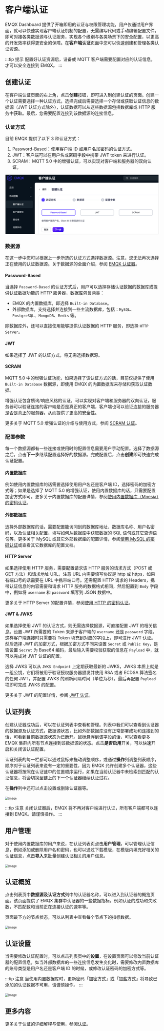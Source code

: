 # 客户端认证

EMQX Dashboard 提供了开箱即用的认证与权限管理功能，用户仅通过用户界面，就可以快速实现客户端认证机制的配置，无需编写代码或手动编辑配置文件，即可对接各类数据源与认证服务，实现各个级别与各类场景下的安全配置，以更高的开发效率获得更安全的保障。在**客户端认证**页面中您可以快速创建和管理各类认证资源。

:::tip 提示
配置好认证资源后，设备或 MQTT 客户端需要配置对应的认证信息，才可以安全连接到 EMQX。
:::

## 创建认证

在客户端认证页面的右上角，点击**创建**按钮，即可进入到创建认证的页面。创建一个认证需要选择一种认证方式，选择完成后需要选择一个存储或获取认证信息的数据源（JWT 认证方式除外），认证数据可以从这些数据源包括数据库或 HTTP 服务中获取。最后，您需要配置连接到该数据源的连接信息。

### 认证方式

目前 EMQX 提供了以下 3 种认证方式：

1. Password-Based：使用客户端 ID 或用户名加密码的认证方式。
2. JWT：客户端可以在用户名或密码字段中携带 JWT token 来进行认证。
3. SCRAM：MQTT 5.0 中的增强认证，可以实现对客户端和服务器的双向认证。

<img src="./assets/create-authn.png" alt="image" style="zoom: 67%;" />

### 数据源

在这一步中您可以根据上一步所选的认证方式选择数据源。注意，您无法再次选择正在使用的认证数据源。关于数据源的全面介绍，参阅 [EMQX 认证器](../access-control/authn/authn.md#emqx-认证器)。

#### Password-Based

当选择 `Password-Based` 的认证方式后，用户可以选择存储认证数据的数据库或提供认证数据功能的 HTTP 服务器，数据库包含两类：

- EMQX 的内置数据库，即选择 `Built-in Database`。
- 外部数据库，支持选择并连接到一些主流数据库，包括：`MySQL`、`PostgreSQL`、`MongoDB`、`Redis` 等。

除数据库外，还可以直接使用能够提供认证数据的 HTTP 服务，即选择 `HTTP Server`。

#### JWT

如果选择了 JWT 的认证方式，将无需选择数据源。

#### SCRAM

MQTT 5.0 中的增强认证功能，如果选择了该认证方式的话，目前仅提供了使用 `Built-in Database` 数据源，即使用 EMQX 的内置数据库来存储和获取认证数据。

增强认证包含质询/响应风格的认证，可以实现对客户端和服务器的双向认证，服务器可以验证连接的客户端是否是真正的客户端，客户端也可以验证连接的服务器是否是真正的服务器，从而提供了更高的安全性。

更多关于 MQTT 5.0 增强认证的介绍与使用方式，参阅 [SCRAM 认证](../access-control/authn/scram.md)。

### 配置参数

每一个数据源都有一些连接或使用时的配置信息需要用户手动配置。选择了数据源之后，点击**下一步**继续配置选择好的数据源。完成配置后，点击**创建**即可快速完成认证配置。

#### 内置数据库

例如使用内置数据库的话需要选择使用用户名还是客户端 ID，选择密码的加密方式等；如果是选择了 MQTT 5.0 的增强认证，使用内置数据库的话，只需要配置加密方式即可。更多关于内置数据库的配置详情，参阅[使用内置数据库（Mnesia）的密码认证](../access-control/authn/mnesia.md)。

#### 外部数据库

选择外部数据库的话，需要配置能访问到的数据库地址、数据库名称、用户名密码，以及认证相关配置，填写如何从数据库中获取数据的 SQL 语句或其它查询语句等。更多关于 MySQL 或其它外部数据库的配置详情，参阅[使用 MySQL 的密码认证](../access-control/authn/mysql.md)或查看其它数据库的配置文档。

#### HTTP Server

如果选择使用 HTTP 服务，需要配置请求该 HTTP 服务的请求方式（POST 或 GET 方法）和请求地址 URL，注意 URL 内需要填写协议是 http 或 https，如果有端口号的话需要在 URL 中携带端口号。还需配置 HTTP 请求的 Headers，携带认证信息的内容需要和请求 HTTP 服务的数据格式相同，然后配置到 `Body` 字段中，例如将 `username` 和 `password` 填写到 JSON 数据中。

更多关于 HTTP Server 的配置详情，参阅[使用 HTTP 的密码认证](../access-control/authn/http.md)。

#### JWT & JWKS

如果选择使用 JWT 的认证方式，则无需选择数据源，可直接配置 JWT 的相关信息。设置 JWT 所需要的 Token 来源于客户端的 `username` 还是 `password` 字段。这样客户端连接时只需要将 Token 填充到对应的字段上，即可进行 JWT 认证。然后选择 JWT 的加密方式，根据加密方式不同来设置 `Secret` 或 `Public Key`，是否设置 `Secret` 为 Base64 编码，最后输入需要校验获取的信息在 `Payload` 中，就可以完成对 JWT 认证的配置。

选择 JWKS 可以从 `JWKS Endpoint` 上定期获取最新的 JWKS，JWKS 本质上就是一组公钥，它们将被用于验证授权服务器颁发并使用 RSA 或者 ECDSA 算法签名的任何 JWT，并配置 JWKS 的刷新间隔时间（单位为秒）。最后再配置 `Payload` 项即可完成 JWKS 的配置。

更多关于 JWT 的配置详情，参阅 [JWT 认证](../access-control/authn/jwt.md)。

## 认证列表

创建认证器成功后，可以在认证列表中查看和管理。列表中我们可以查看到认证器的数据源及认证方式，数据源状态，比如外部数据库没有正常部署成功和连接到的话，可看到目前数据源状态为已断开。鼠标悬浮到该字段的话，可以查看更多 EMQX 集群内所有节点连接到该数据源的状态。点击**是否启用**开关，可以快速开启和关闭该认证配置。

认证列表的每一栏都可以通过鼠标来拖动调整顺序，或通过**操作**列调整列表顺序，顺序对于认证列表来说有一定的重要性，因为 EMQX 允许创建多个认证器，这些认证器将按照在认证链中的位置顺序运行，如果在当前认证器中未检索到匹配的认证信息，将会切换至链上的下一个认证器继续认证过程。

在**操作**列中还可以点击设置或删除认证器等。

<img src="./assets/authn-list.png" alt="image" style="zoom:67%;" />

:::tip 注意
关闭认证器后，EMQX 将不再对客户端进行认证，所有客户端都可以连接到 EMQX。请谨慎操作。
:::

## 用户管理

对于使用内置数据库的用户来说，在认证列表页点击**用户管理**，可以管理认证信息，例如添加或删除用户名和密码，也可以通过下载模版，在模版内填充好相关的认证信息，点击**导入**来批量创建认证相关的用户信息。

<img src="./assets/authn-users.png" alt="image" style="zoom:67%;" />

## 认证概览

点击列表页中**数据源及认证方式**列中的认证器名称，可以进入到认证器的概览页面。该页面提供了 EMQX 集群中认证器的一些数据指标，例如认证的成功和失败数，不匹配数和当前正在连接认证的速率等。

页面最下方的节点状态，可以从列表中查看每个节点下的指标数据。

<img src="./assets/authn-overview.png" alt="image" style="zoom:67%;" />

## 认证设置

当需要修改认证配置时，可以点击列表页中的**设置**，在设置页面可以修改当前认证器的配置信息，如当外部数据库的一些连接信息发生变化时，需要修改内置数据库的账号类型是用户名还是客户端 ID 的时候，或修改认证密码的加密方式等。

:::tip 注意
当使用内置数据库时，更新密码「加密方式」或「加盐方式」将导致已添加的认证数据不可用，请谨慎操作。
:::

<img src="./assets/authn-settings.png" alt="image" style="zoom:67%;" />

## 更多内容

更多关于认证的详细解释与使用，参阅[认证](../access-control/authn/authn.md)。
